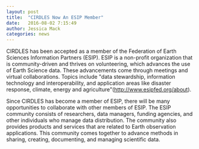 ```yaml
---
layout: post
title:  "CIRDLES Now An ESIP Member"
date:   2016-08-02 7:15:49
author: Jessica Mack
categories: news
---
```


CIRDLES has been accepted as a member of the Federation of Earth Sciences Information Partners (ESIP). ESIP is a non-profit organization that is community-driven and thrives on volunteering, which advances the use of Earth Science data. 
These advancements come through meetings and virtual collaborations. Topics include "data stewardship, information technology and interoperability, and application areas like disaster response, climate, energy and agriculture"(http://www.esipfed.org/about).

Since CIRDLES has become a member of ESIP, there will be many opportunities to collaborate with other members of ESIP. The ESIP community consists of researchers, data managers, funding agencies, and other individuals who manage data distribution. 
The community also provides products and services that are related to Earth observation applications. This community comes together to advance methods in sharing, creating, documenting, and managing scientific data.
